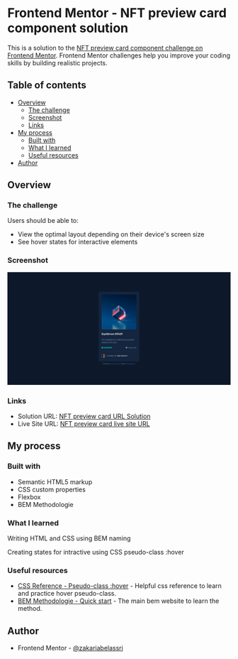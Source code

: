 # Frontend Mentor - NFT preview card component solution

This is a solution to the [NFT preview card component challenge on Frontend Mentor](https://www.frontendmentor.io/challenges/nft-preview-card-component-SbdUL_w0U). Frontend Mentor challenges help you improve your coding skills by building realistic projects. 

## Table of contents

- [Overview](#overview)
  - [The challenge](#the-challenge)
  - [Screenshot](#screenshot)
  - [Links](#links)
- [My process](#my-process)
  - [Built with](#built-with)
  - [What I learned](#what-i-learned)
  - [Useful resources](#useful-resources)
- [Author](#author)

## Overview

### The challenge

Users should be able to:

- View the optimal layout depending on their device's screen size
- See hover states for interactive elements

### Screenshot

![NFT Preview Card Screenshot](screenshot/nft-preview-card-screenshot.png)

### Links

- Solution URL: [NFT preview card URL Solution](https://www.frontendmentor.io/solutions/nft-preview-card-component-using-css-flexbox-EDoJ0uiTyt)
- Live Site URL: [NFT preview card live site URL](https://zakariabelassri.github.io/nft-preview-card/)

## My process

### Built with

- Semantic HTML5 markup
- CSS custom properties
- Flexbox
- BEM Methodologie

### What I learned

Writing HTML and CSS using BEM naming

Creating states for intractive using CSS pseudo-class :hover

### Useful resources

- [CSS Reference - Pseudo-class :hover](https://tympanus.net/codrops/css_reference/hover/) - Helpful css reference to learn and practice hover pseudo-class.
- [BEM Methodologie - Quick start](https://en.bem.info/methodology/quick-start/) - The main bem website to learn the method.

## Author

- Frontend Mentor - [@zakariabelassri](https://www.frontendmentor.io/profile/zakariabelassri)
